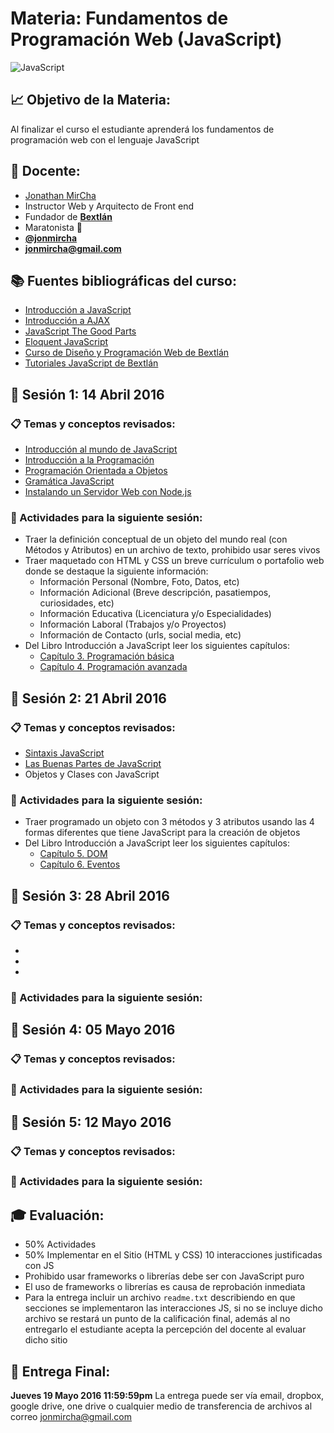 # Materia: Fundamentos de Programación Web (JavaScript)
![JavaScript](http://bextlan.com/v4/themes/v4/img/tutoriales/javascript.jpg)

## :chart_with_upwards_trend: Objetivo de la Materia:
Al finalizar el curso el estudiante aprenderá los fundamentos de programación web con el lenguaje JavaScript

## :bow: Docente:
* [Jonathan MirCha](http://jonmircha.com)
* Instructor Web y Arquitecto de Front end
* Fundador de **[Bextlán](http://bextlan.com)**
* Maratonista :runner:
* **[@jonmircha](https://twitter.com/jonmircha)**
* **[jonmircha@gmail.com](mailto:jonmircha@gmail.com)** 

## :books: Fuentes bibliográficas del curso:
* [Introducción a JavaScript](http://librosweb.es/libro/javascript/)
* [Introducción a AJAX](http://librosweb.es/libro/ajax/)
* [JavaScript The Good Parts](https://www.ebooks-it.net/ebook/javascript-the-good-parts)
* [Eloquent JavaScript](http://eloquentjavascript.net/)
* [Curso de Diseño y Programación Web de Bextlán](http://bextlan.com/cursos/web/)
* [Tutoriales JavaScript de Bextlán](http://bextlan.com/tutoriales/javascript/)


## :school: Sesión 1: 14 Abril 2016

### :clipboard: Temas y conceptos revisados:
* [Introducción al mundo de JavaScript](./teoria-js.md)
* [Introducción a la Programación](./teoria-poo-js.md)
* [Programación Orientada a Objetos](./teoria-poo-js.md#programaciÓn-orientada-a-objetos)
* [Gramática JavaScript](./teoria-poo-js.md#gramática-javascript)
* [Instalando un Servidor Web con Node.js](./teoria-poo-js.md#servidor-web)

### :pencil: Actividades para la siguiente sesión: 
* Traer la definición conceptual de un objeto del mundo real (con Métodos y Atributos) en un archivo de texto, prohibido usar seres vivos
* Traer maquetado con HTML y CSS un breve currículum o portafolio web donde se destaque la siguiente información:
	* Información Personal (Nombre, Foto, Datos, etc)
	* Información Adicional (Breve descripción, pasatiempos, curiosidades, etc)
	* Información Educativa (Licenciatura y/o Especialidades)
	* Información Laboral (Trabajos y/o Proyectos)
	* Información de Contacto (urls, social media, etc)
* Del Libro Introducción a JavaScript leer los siguientes capítulos:
	* [Capítulo 3. Programación básica](http://librosweb.es/libro/javascript/capitulo_3.html)
	* [Capítulo 4. Programación avanzada](http://librosweb.es/libro/javascript/capitulo_4.html)


## :school: Sesión 2: 21 Abril 2016

### :clipboard: Temas y conceptos revisados:
* [Sintaxis JavaScript](./teoria-poo-js.md#sintaxis-javascript)
* [Las Buenas Partes de JavaScript](./teoria-poo-js.md#las-buenas-partes-de-javascript)
* Objetos y Clases con JavaScript

### :pencil: Actividades para la siguiente sesión:
* Traer programado un objeto con 3 métodos y 3 atributos usando las 4 formas diferentes que tiene JavaScript para la creación de objetos
* Del Libro Introducción a JavaScript leer los siguientes capítulos:
	* [Capítulo 5. DOM](http://librosweb.es/libro/javascript/capitulo_5.html)
	* [Capítulo 6. Eventos](http://librosweb.es/libro/javascript/capitulo_6.html)


## :school: Sesión 3: 28 Abril 2016

### :clipboard: Temas y conceptos revisados: 
* [](./teoria-poo-js.md#)
* [](./teoria-poo-js.md#)
* [](./teoria-poo-js.md#)

### :pencil: Actividades para la siguiente sesión: 

## :school: Sesión 4: 05 Mayo 2016
### :clipboard: Temas y conceptos revisados: 
### :pencil: Actividades para la siguiente sesión: 

## :school: Sesión 5: 12 Mayo 2016
### :clipboard: Temas y conceptos revisados: 
### :pencil: Actividades para la siguiente sesión: 


## :mortar_board: Evaluación:
* 50% Actividades
* 50% Implementar en el Sitio (HTML y CSS) 10 interacciones justificadas con JS
* Prohibido usar frameworks o librerías debe ser con JavaScript puro
* El uso de frameworks o librerías es causa de reprobación inmediata
* Para la entrega incluir un archivo `readme.txt` describiendo en que secciones se implementaron las interacciones JS, si no se incluye dicho archivo se restará un punto de la calificación final, además al no entregarlo el estudiante acepta la percepción del docente al evaluar dicho sitio

## :date: Entrega Final: 
**Jueves 19 Mayo 2016 11:59:59pm**
La entrega puede ser vía email, dropbox, google drive, one drive o cualquier medio de transferencia de archivos al correo jonmircha@gmail.com